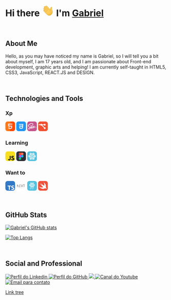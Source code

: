 # Hi there <img src=".GitHub/Hi.gif" width="38px"> I'm [Gabriel](https://stwgabriel.github.io/StwGabriel/)

<br>

## About Me

Hello, as you may have noticed my name is Gabriel, so I will tell you a bit about myself, I am 17 years old, and I am passionate about Front-end development, graphic arts and helping! I am currently self-taught in HTML5, CSS3, JavaScript, REACT.JS and DESIGN.


<br>

## Technologies and Tools

### Xp

<code><img title='HTML5' height="30" src=".GitHub/HTML5.svg"></code>
<code><img title='CSS3'  height="30" src=".GitHub/CSS3.svg"></code>
<code><img title='Sass'  height="30" src=".GitHub/Sass.svg"></code>
<code><img title='Git'   height="30" src=".GitHub/Git.svg"></code>

### Learning

<code><img title='Javascript' height="30" src=".GitHub/JavaScript.svg"></code>
<code><img title='Figma' height="30" src=".GitHub/Figma.svg"></code>
<code><img title='React' height="30" src=".GitHub/React.svg"></code>


### Want to

<code><img title='Typescript' height="30" src=".GitHub/Typescript.svg"></code>
<code><img title='Next.Js' height="30" src=".GitHub/Next.svg"></code>
<code><img title='React Native' alt='React Native' height="30" src=".GitHub/React-Native.svg"></code>
<code><img title='Swift' height="30" src=".GitHub/Swift.svg"></code>


<br>

## GitHub Stats

[![Gabriel's GitHub stats](https://github-readme-stats.vercel.app/api?username=StwGabriel&show_icons=true&theme=dark)](https://github.com/StwGabriel/github-readme-stats)

[![Top Langs](https://github-readme-stats.vercel.app/api/top-langs/?username=StwGabriel&layout=compact&theme=dark)](https://github.com/StwGabriel/github-readme-stats)

<br>

## Social and Professional

<a href='https://www.linkedin.com/in/stwgabriel/'> <img title='Perfil do Linkedin' src='https://img.shields.io/badge/LinkedIn-0077B5?style=for-the-badge&logo=linkedin&logoColor=white'/> </a>
<a href='https://github.com/StwGabriel'> <img title='Perfil do GitHub' src='https://img.shields.io/badge/GitHub-100000?style=for-the-badge&logo=github&logoColor=white'/> </a>
<a href='https://www.instagram.com/stwgabriel/'> <img src='https://img.shields.io/badge/Instagram-E4405F?style=for-the-badge&logo=instagram&logoColor=white' /> </a>
<a href='https://www.youtube.com/channel/UCQdFFC-ZOxK7hfsdq5qQ--g'><img title='Canal do Youtube' src='https://img.shields.io/badge/YouTube-FF0000?style=for-the-badge&logo=youtube&logoColor=white'/> </a>
<a href='mailto:gabbrielsilvactt@gmail.com?Subject=Vim%20Pelo%20GitHub'><img title='Email para contato' src='https://img.shields.io/badge/Gmail-D14836?style=for-the-badge&logo=gmail&logoColor=white'/> </a>

[ Link tree ](https://bit.ly/StwGabriel)
